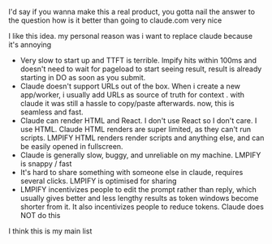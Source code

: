 I'd say if you wanna make this a real product, you gotta nail the answer to the question how is it better than going to claude.com very nice

I like this idea. my personal reason was i want to replace claude because it's annoying

- Very slow to start up and TTFT is terrible. lmpify hits within 100ms and doesn't need to wait for pageload to start seeing result, result is already starting in DO as soon as you submit.
- Claude doesn't support URLs out of the box. When i create a new app/worker, i usually add URLs as source of truth for context . with claude it was still a hassle to copy/paste afterwards. now, this is seamless and fast.
- Claude can render HTML and React. I don't use React so I don't care. I use HTML. Claude HTML renders are super limited, as they can't run scripts. LMPIFY HTML renders render scripts and anything else, and can be easily opened in fullscreen.
- Claude is generally slow, buggy, and unreliable on my machine. LMPIFY is snappy / fast
- It's hard to share something with someone else in claude, requires several clicks. LMPIFY is optimised for sharing
- LMPIFY incentivizes people to edit the prompt rather than reply, which usually gives better and less lengthy results as token windows become shorter from it. It also incentivizes people to reduce tokens. Claude does NOT do this

I think this is my main list
